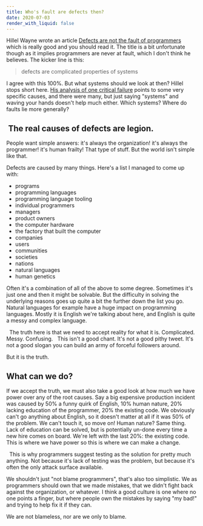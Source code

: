 ```yaml
---
title: Who's fault are defects then?
date: 2020-07-03
render_with_liquid: false
---
```





Hillel Wayne wrote an article [Defects are not the fault of programmers](https://buttondown.email/hillelwayne/archive/defects-are-not-the-fault-of-programmers/) which is really good and you should read it. The title is a bit unfortunate though as it implies programmers are never at fault, which I don't think he believes. The kicker line is this:

> defects are complicated properties of systems

I agree with this 100%. But what systems should we look at then? Hillel stops short here. [His analysis of one critical failure](https://www.hillelwayne.com/post/stamping-on-eventstream/) points to some very specific causes, and there were many, but just saying "systems" and waving your hands doesn't help much either. Which systems? Where do faults lie more generally? 

##  The real causes of defects are legion.

People want simple answers: it's always the organization! it's always the programmer! it's human frailty! That type of stuff. But the world isn't simple like that. 

Defects are caused by many things. Here's a list I managed to come up with:

* programs
* programming languages
* programming language tooling
* individual programmers
* managers
* product owners
* the computer hardware
* the factory that built the computer
* companies
* users
* communities
* societies
* nations
* natural languages
* human genetics

Often it's a combination of all of the above to some degree. Sometimes it's just one and then it might be solvable. But the difficulty in solving the underlying reasons goes up quite a bit the further down the list you go. Natural languages for example have a huge impact on programming languages. Mostly it is English we're talking about here, and English is quite a messy and complex language.

  The truth here is that we need to accept reality for what it is. Complicated. Messy. Confusing.   This isn't a good chant. It's not a good pithy tweet. It's not a good slogan you can build an army of forceful followers around.   

But it is the truth.

## What can we do?

If we accept the truth, we must also take a good look at how much we have power over any of the root causes. Say a big expensive production incident was caused by 50% a funny quirk of English, 10% human nature, 20% lacking education of the programmer, 20% the existing code. We obviously can't go anything about English, so it doesn't matter at all if it was 50% of the problem. We can't touch it, so move on! Human nature? Same thing. Lack of education can be solved, but is potentially un-done every time a new hire comes on board. We're left with the last 20%: the existing code. This is where we have power so this is where we can make a change. 

  This is why programmers suggest testing as the solution for pretty much anything. Not because it's lack of testing was the problem, but because it's often the only attack surface available.

We shouldn't just "not blame programmers", that's also too simplistic. We as programmers should own that we made mistakes, that we didn't fight back against the organization, or whatever. I think a good culture is one where no one points a finger, but where people own the mistakes by saying "my bad!" and trying to help fix it if they can.   

We are not blameless, nor are we only to blame. 
